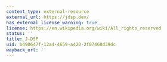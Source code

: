```yaml
---
content_type: external-resource
external_url: https://jdsp.dev/
has_external_license_warning: true
license: https://en.wikipedia.org/wiki/All_rights_reserved
status: ''
title: J-DSP
uid: b490647f-12a4-4659-a420-2f07468d39dc
wayback_url: ''
---
```

